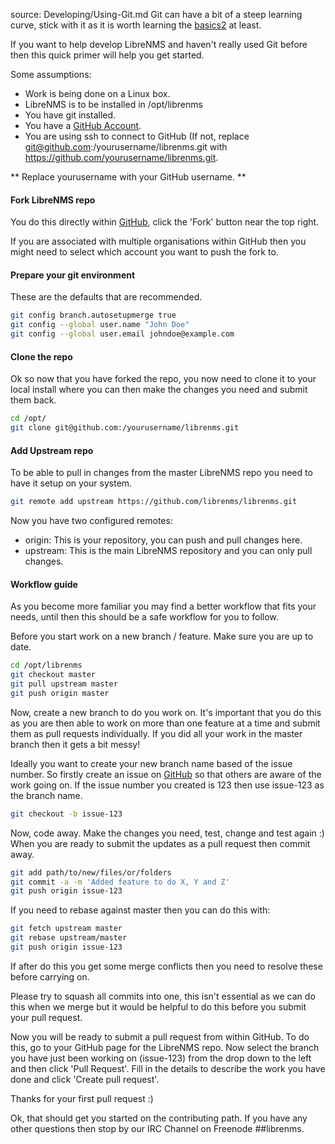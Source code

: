 source: Developing/Using-Git.md
Git can have a bit of a steep learning curve, stick with it as it is worth learning the [basics][1][2] at least.

If you want to help develop LibreNMS and haven't really used Git before then this quick primer will help you get started.

Some assumptions:

- Work is being done on a Linux box.
- LibreNMS is to be installed in /opt/librenms
- You have git installed.
- You have a [GitHub Account](https://github.com/).
- You are using ssh to connect to GitHub (If not, replace git@github.com:/yourusername/librenms.git with
https://github.com/yourusername/librenms.git.

** Replace yourusername with your GitHub username. **

#### Fork LibreNMS repo
You do this directly within [GitHub](https://github.com/librenms/librenms/fork), click the 'Fork' button near the top right.

If you are associated with multiple organisations within GitHub then you might need to select which account you want to
push the fork to.

#### Prepare your git environment
These are the defaults that are recommended.

```bash
git config branch.autosetupmerge true
git config --global user.name "John Doe"
git config --global user.email johndoe@example.com
```

#### Clone the repo
Ok so now that you have forked the repo, you now need to clone it to your local install where you can then make the
changes you need and submit them back.

```bash
cd /opt/
git clone git@github.com:/yourusername/librenms.git
```

#### Add Upstream repo
To be able to pull in changes from the master LibreNMS repo you need to have it setup on your system.

```bash
git remote add upstream https://github.com/librenms/librenms.git
```

Now you have two configured remotes:

- origin: This is your repository, you can push and pull changes here.
- upstream: This is the main LibreNMS repository and you can only pull changes.

#### Workflow guide
As you become more familiar you may find a better workflow that fits your needs, until then this should be a safe
workflow for you to follow.

Before you start work on a new branch / feature. Make sure you are up to date.
```bash
cd /opt/librenms
git checkout master
git pull upstream master
git push origin master
```

Now, create a new branch to do you work on. It's important that you do this as you are then able to work on more than
one feature at a time and submit them as pull requests individually. If you did all your work in the master branch then
it gets a bit messy!

Ideally you want to create your new branch name based of the issue number. So firstly create an issue on
[GitHub](https://github.com/librenms/librenms/issues) so that others are aware of the work going on. If the issue number
you created is 123 then use issue-123 as the branch name.

```bash
git checkout -b issue-123
```

Now, code away. Make the changes you need, test, change and test again :) When you are ready to submit the updates as a
pull request then commit away.

```bash
git add path/to/new/files/or/folders
git commit -a -m 'Added feature to do X, Y and Z'
git push origin issue-123
```

If you need to rebase against master then you can do this with:

```bash
git fetch upstream master
git rebase upstream/master
git push origin issue-123
```

If after do this you get some merge conflicts then you need to resolve these before carrying on.

Please try to squash all commits into one, this isn't essential as we can do this when we merge but it would 
be helpful to do this before you submit your pull request.

Now you will be ready to submit a pull request from within GitHub. To do this, go to your GitHub page for the LibreNMS
repo. Now select the branch you have just been working on (issue-123) from the drop down to the left and then click
'Pull Request'. Fill in the details to describe the work you have done and click 'Create pull request'.

Thanks for your first pull request :)

Ok, that should get you started on the contributing path. If you have any other questions then stop by our IRC Channel
on Freenode ##librenms.

[1]: http://gitready.com
[2]: http://git-scm.com/book
